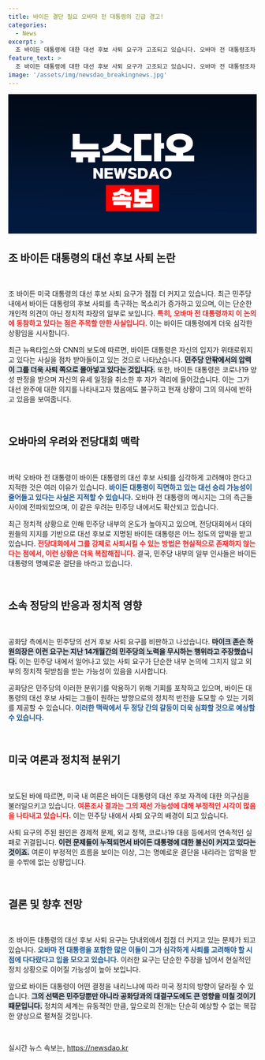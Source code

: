 ```yaml
---
title: 바이든 결단 필요 오바마 전 대통령의 긴급 경고!
categories:
  - News
excerpt: >
  조 바이든 대통령에 대한 대선 후보 사퇴 요구가 고조되고 있습니다. 오바마 전 대통령조차 그의 거취에 대한 심각한 고민을 촉구하며 민주당 내에서 긴장감이 감돌고 있습니다.
feature_text: >
  조 바이든 대통령에 대한 대선 후보 사퇴 요구가 고조되고 있습니다. 오바마 전 대통령조차 그의 거취에 대한 심각한 고민을 촉구하며 민주당 내에서 긴장감이 감돌고 있습니다.
image: '/assets/img/newsdao_breakingnews.jpg'
---
```


<p><img src="/assets/img/newsdao_breakingnews.jpg" alt="ontimetimes 속보" /></p>

<h2 data-ke-size="size26">조 바이든 대통령의 대선 후보 사퇴 논란</h2>

<p data-ke-size="size16">&nbsp;</p>

<p>조 바이든 미국 대통령의 대선 후보 사퇴 요구가 점점 더 커지고 있습니다. 최근 민주당 내에서 바이든 대통령의 후보 사퇴를 촉구하는 목소리가 증가하고 있으며, 이는 단순한 개인적 의견이 아닌 정치적 파장의 일부로 보입니다. <b><span style="color: #ee2323;">특히, 오바마 전 대통령까지 이 논의에 동참하고 있다는 점은 주목할 만한 사실입니다.</span></b> 이는 바이든 대통령에게 더욱 심각한 상황임을 시사합니다. </p>

<p>최근 뉴욕타임스와 CNN의 보도에 따르면, 바이든 대통령은 자신의 입지가 위태로워지고 있다는 사실을 점차 받아들이고 있는 것으로 나타났습니다. <b><span style="background-color: #21538527;">민주당 안팎에서의 압력이 그를 더욱 사퇴 쪽으로 몰아넣고 있다는 것입니다.</span></b> 또한, 바이든 대통령은 코로나19 양성 판정을 받으며 자신의 유세 일정을 취소한 후 자가 격리에 들어갔습니다. 이는 그가 대선 완주에 대한 의지를 나타내고자 했음에도 불구하고 현재 상황이 그의 의사에 반하고 있음을 보여줍니다.</p>

<p data-ke-size="size16">&nbsp;</p>

<h2 data-ke-size="size26">오바마의 우려와 전당대회 맥락</h2>

<p data-ke-size="size16">&nbsp;</p>

<p>버락 오바마 전 대통령이 바이든 대통령의 대선 후보 사퇴를 심각하게 고려해야 한다고 지적한 것은 여러 이유가 있습니다. <b><span style="color: #1a5490;">바이든 대통령이 직면하고 있는 대선 승리 가능성이 줄어들고 있다는 사실은 지적할 수 있습니다.</span></b> 오바마 전 대통령의 메시지는 그의 측근들 사이에 전파되었으며, 이 같은 우려는 민주당 내에서도 확산되고 있습니다.</p>

<p>최근 정치적 상황으로 인해 민주당 내부의 온도가 높아지고 있으며, 전당대회에서 대의원들의 지지를 기반으로 대선 후보로 지명된 바이든 대통령은 어느 정도의 압박을 받고 있습니다. <b><span style="color: #ee2323;">전당대회에서 그를 강제로 사퇴시킬 수 있는 방법은 현실적으로 존재하지 않는다는 점에서, 이런 상황은 더욱 복잡해집니다.</span></b> 결국, 민주당 내부의 일부 인사들은 바이든 대통령의 명예로운 결단을 바라고 있습니다. </p>

<p data-ke-size="size16">&nbsp;</p>

<h2 data-ke-size="size26">소속 정당의 반응과 정치적 영향</h2>

<p data-ke-size="size16">&nbsp;</p>

<p>공화당 측에서는 민주당의 선거 후보 사퇴 요구를 비판하고 나섰습니다. <b><span style="background-color: #21538527;">마이크 존슨 하원의장은 이런 요구는 지난 14개월간의 민주당의 노력을 무시하는 행위라고 주장했습니다.</span></b> 이는 민주당 내에서 일어나고 있는 사퇴 요구가 단순한 내부 논의에 그치지 않고 외부의 정치적 뒷받침을 받는 가능성이 있음을 시사합니다.</p>

<p>공화당은 민주당의 이러한 분위기를 악용하기 위해 기회를 포착하고 있으며, 바이든 대통령의 대선 후보 사퇴는 그들이 원하는 방향으로의 정치적 반전을 도모할 수 있는 기회를 제공할 수 있습니다. <b><span style="color: #1a5490;">이러한 맥락에서 두 정당 간의 갈등이 더욱 심화할 것으로 예상할 수 있습니다.</span></b></p>

<p data-ke-size="size16">&nbsp;</p>

<h2 data-ke-size="size26">미국 여론과 정치적 분위기</h2>

<p data-ke-size="size16">&nbsp;</p>

<p>보도된 바에 따르면, 미국 내 여론은 바이든 대통령의 대선 후보 자격에 대한 의구심을 불러일으키고 있습니다. <b><span style="color: #ee2323;">여론조사 결과는 그의 재선 가능성에 대해 부정적인 시각이 많음을 나타내고 있습니다.</span></b> 이는 민주당 내에서 사퇴 요구의 배경이 되고 있습니다. </p>

<p>사퇴 요구의 주된 원인은 경제적 문제, 외교 정책, 코로나19 대응 등에서의 연속적인 실패로 귀결됩니다. <b><span style="background-color: #21538527;">이런 문제들이 누적되면서 바이든 대통령에 대한 불신이 커지고 있다는 것이죠.</span></b> 여론이 부정적인 흐름을 보이는 이상, 그는 명예로운 결단을 내리라는 압박을 받을 수밖에 없는 상황입니다.</p>

<p data-ke-size="size16">&nbsp;</p>

<h2 data-ke-size="size26">결론 및 향후 전망</h2>

<p data-ke-size="size16">&nbsp;</p>

<p>조 바이든 대통령의 대선 후보 사퇴 요구는 당내외에서 점점 더 커지고 있는 문제가 되고 있습니다. <b><span style="color: #1a5490;">오바마 전 대통령을 포함한 많은 이들이 그가 심각하게 사퇴를 고려해야 할 시점에 다다랐다고 입을 모으고 있습니다.</span></b> 이러한 요구는 단순한 주장을 넘어서 현실적인 정치 상황으로 이어질 가능성이 높아 보입니다. </p>

<p>앞으로 바이든 대통령이 어떤 결정을 내리느냐에 따라 미국 정치의 방향이 달라질 수 있습니다. <b><span style="background-color: #21538527;">그의 선택은 민주당뿐만 아니라 공화당과의 대결구도에도 큰 영향을 미칠 것이기 때문입니다.</span></b> 정치의 세계는 유동적인 만큼, 앞으로의 전개는 단순히 예상할 수 없는 복잡한 양상으로 펼쳐질 것입니다.</p>

<p data-ke-size="size16">&nbsp;</p>
실시간 뉴스 속보는, <a href="https://newsdao.kr" rel="dofollow">https://newsdao.kr</a>


